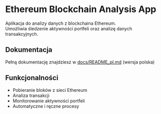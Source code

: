 # Ethereum Blockchain Analysis App

Aplikacja do analizy danych z blockchaina Ethereum.  
Umożliwia śledzenie aktywności portfeli oraz analizę danych transakcyjnych.

## Dokumentacja

Pełną dokumentację znajdziesz w [docs/README_pl.md](docs/README_pl.md) (wersja polska)

## Funkcjonalności
- Pobieranie bloków z sieci Ethereum
- Analiza transakcji
- Monitorowanie aktywności portfeli
- Automatyczne i ręczne procesy